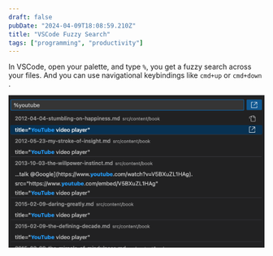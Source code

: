 ```yaml
---
draft: false
pubDate: "2024-04-09T18:08:59.210Z"
title: "VSCode Fuzzy Search"
tags: ["programming", "productivity"]
---
```


In VSCode, open your palette, and type `%`, you get a fuzzy search across your files. And you can use navigational keybindings like `cmd+up` or `cmd+down` .

![Fuzzy search screenshot](../../images/fuzzy-search-vscode.png)
